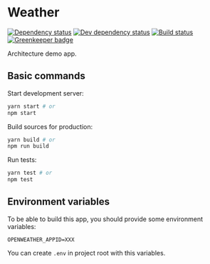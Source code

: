 
# Weather

[![Dependency status][deps]][deps-url]
[![Dev dependency status][dev-deps]][dev-deps-url]
[![Build status][build]][build-url]
[![Greenkeeper badge][greenkeeper]][greenkeeper-url]

[deps]: https://david-dm.org/TrigenSoftware/weather.svg
[deps-url]: https://david-dm.org/TrigenSoftware/weather

[dev-deps]: https://david-dm.org/TrigenSoftware/weather/dev-status.svg
[dev-deps-url]: https://david-dm.org/TrigenSoftware/weather?type=dev

[build]: http://img.shields.io/travis/com/TrigenSoftware/weather.svg
[build-url]: https://travis-ci.com/TrigenSoftware/weather

[greenkeeper]: https://badges.greenkeeper.io/TrigenSoftware/weather.svg
[greenkeeper-url]: https://greenkeeper.io/

Architecture demo app.

## Basic commands

Start development server: 

```bash
yarn start # or
npm start
```

Build sources for production:

```bash
yarn build # or
npm run build
```

Run tests:

```bash
yarn test # or
npm test
```

## Environment variables

To be able to build this app, you should provide some environment variables:

```
OPENWEATHER_APPID=XXX
```

You can create `.env` in project root with this variables.
